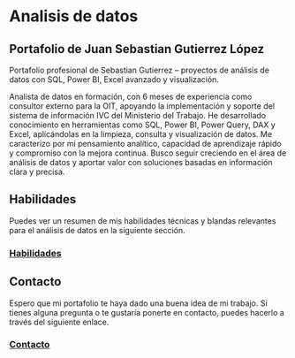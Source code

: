 # Analisis de datos

## Portafolio de Juan Sebastian Gutierrez López

Portafolio profesional de Sebastian Gutierrez – proyectos de análisis de datos con SQL, Power BI, Excel avanzado y visualización.

Analista de datos en formación, con 6 meses de experiencia como consultor externo para la OIT, apoyando la implementación y soporte del sistema de información IVC del Ministerio del Trabajo. He desarrollado conocimiento en herramientas como SQL, Power BI, Power Query, DAX y Excel, aplicándolas en la limpieza, consulta y visualización de datos. Me caracterizo por mi pensamiento analítico, capacidad de aprendizaje rápido y compromiso con la mejora continua. Busco seguir creciendo en el área de análisis de datos y aportar valor con soluciones basadas en información clara y precisa.

## Habilidades

Puedes ver un resumen de mis habilidades técnicas y blandas relevantes para el análisis de datos en la siguiente sección.

### [Habilidades](Habilidades/)

## Contacto

Espero que mi portafolio te haya dado una buena idea de mi trabajo. Si tienes alguna pregunta o te gustaría ponerte en contacto, puedes hacerlo a través del siguiente enlace.

### [Contacto](Contacto/)
